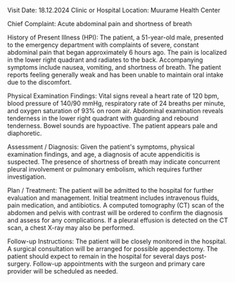  Visit Date: 18.12.2024
Clinic or Hospital Location: Muurame Health Center

Chief Complaint: Acute abdominal pain and shortness of breath

History of Present Illness (HPI): The patient, a 51-year-old male, presented to the emergency department with complaints of severe, constant abdominal pain that began approximately 6 hours ago. The pain is localized in the lower right quadrant and radiates to the back. Accompanying symptoms include nausea, vomiting, and shortness of breath. The patient reports feeling generally weak and has been unable to maintain oral intake due to the discomfort.

Physical Examination Findings: Vital signs reveal a heart rate of 120 bpm, blood pressure of 140/90 mmHg, respiratory rate of 24 breaths per minute, and oxygen saturation of 93% on room air. Abdominal examination reveals tenderness in the lower right quadrant with guarding and rebound tenderness. Bowel sounds are hypoactive. The patient appears pale and diaphoretic.

Assessment / Diagnosis: Given the patient's symptoms, physical examination findings, and age, a diagnosis of acute appendicitis is suspected. The presence of shortness of breath may indicate concurrent pleural involvement or pulmonary embolism, which requires further investigation.

Plan / Treatment: The patient will be admitted to the hospital for further evaluation and management. Initial treatment includes intravenous fluids, pain medication, and antibiotics. A computed tomography (CT) scan of the abdomen and pelvis with contrast will be ordered to confirm the diagnosis and assess for any complications. If a pleural effusion is detected on the CT scan, a chest X-ray may also be performed.

Follow-up Instructions: The patient will be closely monitored in the hospital. A surgical consultation will be arranged for possible appendectomy. The patient should expect to remain in the hospital for several days post-surgery. Follow-up appointments with the surgeon and primary care provider will be scheduled as needed.